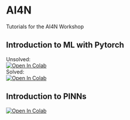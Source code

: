 # AI4N
Tutorials for the AI4N Workshop

## Introduction to ML with Pytorch

Unsolved:  
[![Open In Colab](https://colab.research.google.com/assets/colab-badge.svg)](https://colab.research.google.com/github/dmusekamp/ai4n/blob/main/beginner_unsolved.ipynb)  
Solved:  
[![Open In Colab](https://colab.research.google.com/assets/colab-badge.svg)](https://colab.research.google.com/github/dmusekamp/ai4n/blob/main/beginner_solved.ipynb)

## Introduction to PINNs

[![Open In Colab](https://colab.research.google.com/assets/colab-badge.svg)](https://colab.research.google.com/github/dmusekamp/ai4n/blob/main/pinn.ipynb)  
